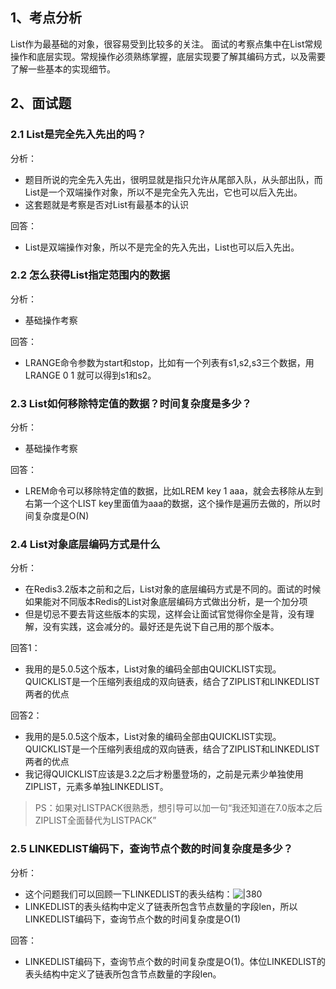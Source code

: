 
## 1、考点分析

List作为最基础的对象，很容易受到比较多的关注。
面试的考察点集中在List常规操作和底层实现。常规操作必须熟练掌握，底层实现要了解其编码方式，以及需要了解一些基本的实现细节。

## 2、面试题

### 2.1 List是完全先入先出的吗？

分析：
- 题目所说的完全先入先出，很明显就是指只允许从尾部入队，从头部出队，而List是一个双端操作对象，所以不是完全先入先出，它也可以后入先出。
- 这套题就是考察是否对List有最基本的认识

回答：
- List是双端操作对象，所以不是完全的先入先出，List也可以后入先出。

### 2.2 怎么获得List指定范围内的数据

分析：
- 基础操作考察

回答：
- LRANGE命令参数为start和stop，比如有一个列表有s1,s2,s3三个数据，用LRANGE 0 1 就可以得到s1和s2。

### 2.3 List如何移除特定值的数据？时间复杂度是多少？

分析：
- 基础操作考察

回答：
- LREM命令可以移除特定值的数据，比如LREM key 1 aaa，就会去移除从左到右第一个这个LIST key里面值为aaa的数据，这个操作是遍历去做的，所以时间复杂度是O(N)

### 2.4 List对象底层编码方式是什么

分析：
- 在Redis3.2版本之前和之后，List对象的底层编码方式是不同的。面试的时候如果能对不同版本Redis的List对象底层编码方式做出分析，是一个加分项
- 但是切忌不要去背这些版本的实现，这样会让面试官觉得你全是背，没有理解，没有实践，这会减分的。最好还是先说下自己用的那个版本。

回答1：
- 我用的是5.0.5这个版本，List对象的编码全部由QUICKLIST实现。QUICKLIST是一个压缩列表组成的双向链表，结合了ZIPLIST和LINKEDLIST两者的优点

回答2：
- 我用的是5.0.5这个版本，List对象的编码全部由QUICKLIST实现。QUICKLIST是一个压缩列表组成的双向链表，结合了ZIPLIST和LINKEDLIST两者的优点
- 我记得QUICKLIST应该是3.2之后才粉墨登场的，之前是元素少单独使用ZIPLIST，元素多单独LINKEDLIST。
>PS：如果对LISTPACK很熟悉，想引导可以加一句“我还知道在7.0版本之后ZIPLIST全面替代为LISTPACK”

### 2.5 LINKEDLIST编码下，查询节点个数的时间复杂度是多少？

分析：
- 这个问题我们可以回顾一下LINKEDLIST的表头结构：![|380](https://my-obsidian-image.oss-cn-guangzhou.aliyuncs.com/2024/04/d5293e1b61b87c4f534811dc49797fce.png)
- LINKEDLIST的表头结构中定义了链表所包含节点数量的字段len，所以LINKEDLIST编码下，查询节点个数的时间复杂度是O(1)

回答：
- LINKEDLIST编码下，查询节点个数的时间复杂度是O(1)。体位LINKEDLIST的表头结构中定义了链表所包含节点数量的字段len。